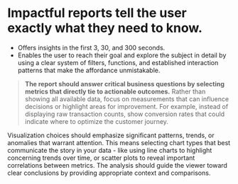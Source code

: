 # Impactful reports tell the user exactly what they need to know.
- Offers insights in the first 3, 30, and 300 seconds.
- Enables the user to reach their goal and explore the subject in detail by using a clear system of filters, functions, and established interaction patterns that make the affordance unmistakable.
> **The report should answer critical business questions by selecting metrics that directly tie to actionable outcomes.** Rather than showing all available data, focus on measurements that can influence decisions or highlight areas for improvement. For example, instead of displaying raw transaction counts, show conversion rates that could indicate where to optimize the customer journey.

Visualization choices should emphasize significant patterns, trends, or anomalies that warrant attention. This means selecting chart types that best communicate the story in your data - like using line charts to highlight concerning trends over time, or scatter plots to reveal important correlations between metrics.
The analysis should guide the viewer toward clear conclusions by providing appropriate context and comparisons. 
